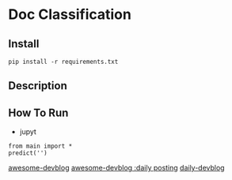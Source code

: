 # Doc Classification

## Install
~~~
pip install -r requirements.txt
~~~

## Description


## How To Run
- jupyt
~~~
from main import *
predict('')
~~~
[awesome-devblog](https://github.com/sarojaba/awesome-devblog/blob/master/db.yml#L6393)
[awesome-devblog :daily posting](https://awesome-devblog.netlify.com/domestic/)
[daily-devblog](http://daily-devblog.com/)
